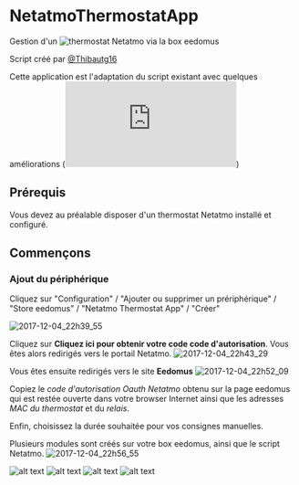 # NetatmoThermostatApp
Gestion d'un ![thermostat Netatmo](https://www.netatmo.com/fr-FR/product/energy/) via la box eedomus

Script créé par [@Thibautg16](https://twitter.com/Thibautg16/)

Cette application est l'adaptation du script existant avec quelques améliorations (![changelog](https://github.com/Thibautg16/NetatmoThermostatApp/blob/master/CHANGELOG.md))

## Prérequis 
Vous devez au préalable disposer d'un thermostat Netatmo installé et configuré.

## Commençons
### Ajout du périphérique 
Cliquez sur "Configuration" / "Ajouter ou supprimer un prériphérique" / "Store eedomus" / "Netatmo Thermostat App" / "Créer"

![2017-12-04_22h39_55](https://user-images.githubusercontent.com/4451322/33577733-44eefef8-d944-11e7-9a4c-e66eb1eb3eb5.png)

Cliquez sur **Cliquez ici pour obtenir votre code code d'autorisation**. Vous êtes alors redirigés vers le portail Netatmo. 
![2017-12-04_22h43_29](https://user-images.githubusercontent.com/4451322/33577887-e5852324-d944-11e7-8796-f00ad385255f.png)

Vous êtes ensuite redirigés vers le site **Eedomus** 
![2017-12-04_22h52_09](https://user-images.githubusercontent.com/4451322/33578194-fe856324-d945-11e7-8aa0-8c775ced2ae3.png)

Copiez le *code d'autorisation Oauth Netatmo* obtenu sur la page eedomus qui est restée ouverte dans votre browser Internet ainsi que les adresses *MAC du thermostat* et du *relais*. 

Enfin, choisissez la durée souhaitée pour vos consignes manuelles.

Plusieurs modules sont créés sur votre box eedomus, ainsi que le script Netatmo. 
![2017-12-04_22h56_55](https://user-images.githubusercontent.com/4451322/33578322-7711a08c-d946-11e7-9258-35377eff4dc4.png)


![alt text](https://img.shields.io/github/release/Thibautg16/NetatmoThermostatApp.svg?style=for-the-badge)
![alt text](https://img.shields.io/github/license/Thibautg16/NetatmoThermostatApp.svg?style=for-the-badge)
![alt text](https://img.shields.io/badge/Status-Beta-orange.svg?style=for-the-badge)
![alt text](https://img.shields.io/badge/twitter-@Thibautg16-blue.svg?style=for-the-badge)
